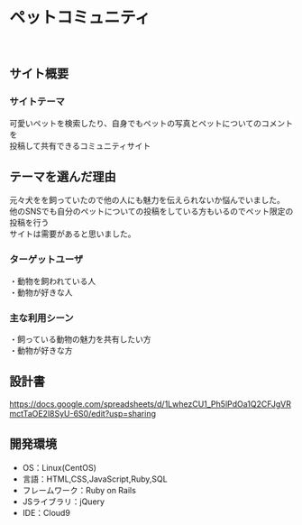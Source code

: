 # ペットコミュニティ
​
## サイト概要
### サイトテーマ
 可愛いペットを検索したり、自身でもペットの写真とペットについてのコメントを<br>
 投稿して共有できるコミュニティサイト

## テーマを選んだ理由
<!--なぜこのようなテーマにしたかを説明する-->
​元々犬をを飼っていたので他の人にも魅力を伝えられないか悩んでいました。<br>
 他のSNSでも自分のペットについての投稿をしている方もいるのでペット限定の投稿を行う<br>
 サイトは需要があると思いました。
### ターゲットユーザ
<!--誰に使ってもらうかを具体的に記載する-->
​・動物を飼われている人<br>
 ・動物が好きな人
### 主な利用シーン
<!--どのような時に使うのかの状況を記載すること-->
 ・飼っている動物の魅力を共有したい方<br>
​・動物が好きな方
## 設計書
<!--テーマを設定・提出する時点では不要です-->
 https://docs.google.com/spreadsheets/d/1LwhezCU1_Ph5lPdOa1Q2CFJgVRmctTaOE2l8SyU-6S0/edit?usp=sharing

## 開発環境
- OS：Linux(CentOS)
- 言語：HTML,CSS,JavaScript,Ruby,SQL
- フレームワーク：Ruby on Rails
- JSライブラリ：jQuery
- IDE：Cloud9
​